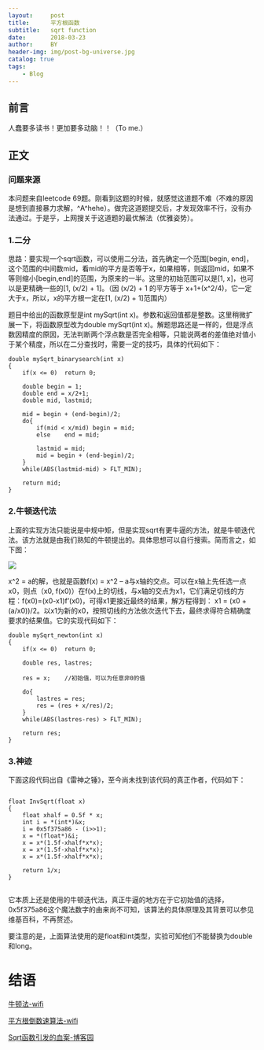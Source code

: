 ```yaml
---
layout:     post
title:      平方根函数
subtitle:   sqrt function
date:       2018-03-23
author:     BY
header-img: img/post-bg-universe.jpg
catalog: true
tags:
    - Blog
---
```



## 前言

人蠢要多读书！更加要多动脑！！（To me.）

## 正文

### 问题来源

本问题来自leetcode 69题。刚看到这题的时候，就感觉这道题不难（不难的原因是想到直接暴力求解，^A^hehe）。做完这道题提交后，才发现效率不行，没有办法通过。于是乎，上网搜关于这道题的最优解法（优雅姿势）。

### 1.二分

思路：要实现一个sqrt函数，可以使用二分法，首先确定一个范围[begin, end]，这个范围的中间数mid，看mid的平方是否等于x，如果相等，则返回mid，如果不等则缩小[begin,end]的范围，为原来的一半。这里的初始范围可以是[1, x]，也可以是更精确一些的[1, (x/2) + 1]。（因 (x/2) + 1 的平方等于 x+1+(x^2/4)，它一定大于x，所以，x的平方根一定在[1, (x/2) + 1]范围内）

题目中给出的函数原型是int mySqrt(int x)。参数和返回值都是整数。这里稍微扩展一下，将函数原型改为double mySqrt(int x)。解题思路还是一样的，但是浮点数因精度的原因，无法判断两个浮点数是否完全相等，只能说两者的差值绝对值小于某个精度，所以在二分查找时，需要一定的技巧，具体的代码如下：

```
double mySqrt_binarysearch(int x) 
{
	if(x <= 0)	return 0;

	double begin = 1;
	double end = x/2+1;
	double mid, lastmid;

	mid = begin + (end-begin)/2;
	do{
		if(mid < x/mid) begin = mid;
		else	end = mid;

		lastmid = mid;
		mid = begin + (end-begin)/2;
	}
	while(ABS(lastmid-mid) > FLT_MIN);
	
	return mid;
}
```

### 2.牛顿迭代法

上面的实现方法只能说是中规中矩，但是实现sqrt有更牛逼的方法，就是牛顿迭代法。该方法就是由我们熟知的牛顿提出的。具体思想可以自行搜索。简而言之，如下图：

![](http://img.blog.csdn.net/20150912105024547?watermark/2/text/aHR0cDovL2Jsb2cuY3Nkbi5uZXQv/font/5a6L5L2T/fontsize/400/fill/I0JBQkFCMA==/dissolve/70/gravity/Center)

x^2 = a的解，也就是函数f(x) = x^2 – a与x轴的交点。可以在x轴上先任选一点x0，则点（x0, f(x0)）在f(x)上的切线，与x轴的交点为x1，它们满足切线的方程：f(x0)=(x0-x1)f’(x0)，可得x1更接近最终的结果，解方程得到：
x1 = (x0 + (a/x0))/2。以x1为新的x0，按照切线的方法依次迭代下去，最终求得符合精确度要求的结果值。它的实现代码如下：

```
double mySqrt_newton(int x) 
{
	if(x <= 0)	return 0;

	double res, lastres;

	res = x;	//初始值，可以为任意非0的值
	
	do{
		lastres = res;
		res = (res + x/res)/2;
	}
	while(ABS(lastres-res) > FLT_MIN);

	return res;
}
```

### 3.神迹

下面这段代码出自《雷神之锤》，至今尚未找到该代码的真正作者，代码如下：

```

float InvSqrt(float x)
{
    float xhalf = 0.5f * x;
    int i = *(int*)&x; 
    i = 0x5f375a86 - (i>>1); 
    x = *(float*)&i;
    x = x*(1.5f-xhalf*x*x); 
    x = x*(1.5f-xhalf*x*x); 
    x = x*(1.5f-xhalf*x*x);

    return 1/x;
}


```
它本质上还是使用的牛顿迭代法，真正牛逼的地方在于它初始值的选择，0x5f375a86这个魔法数字的由来尚不可知，该算法的具体原理及其背景可以参见维基百科，不再赘述。

要注意的是，上面算法使用的是float和int类型，实验可知他们不能替换为double和long。
# 结语

[牛顿法-wifi](https://zh.wikipedia.org/wiki/%E7%89%9B%E9%A1%BF%E6%B3%95)

[平方根倒数速算法-wifi](https://zh.wikipedia.org/wiki/%E5%B9%B3%E6%96%B9%E6%A0%B9%E5%80%92%E6%95%B0%E9%80%9F%E7%AE%97%E6%B3%95)

[Sqrt函数引发的血案-博客园](http://kb.cnblogs.com/page/189867/)
